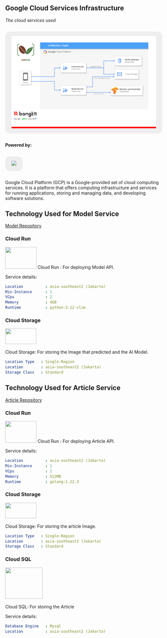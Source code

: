 ## Google Cloud Services Infrastructure

_The cloud services used_

<p style="text-align: center; background-color: #eee; display: inline-block; padding: 14px 20px; border-radius: 15px;">
<img src="https://github.com/C241-PS120/.github/blob/main/profile/image/cloud-infrastructure.png?raw=true" width="800"/>
</p>

**Powered by:**

<p style="text-align: center; background-color: #eee; display: inline-block; padding: 14px 20px; border-radius: 15px;">
<img src="https://upload.wikimedia.org/wikipedia/commons/5/51/Google_Cloud_logo.svg" width="250"/>
</p>

Google Cloud Platform (GCP) is a Google-provided set of cloud computing services. It is a platform that offers computing infrastructure and services for running applications, storing and managing data, and developing software solutions.


## Technology Used for Model Service

[Model Repository](https://github.com/C241-PS120/bangkit-cloud-computing/tree/model)

### Cloud Run

<img src="https://www.svgrepo.com/show/375383/cloud-run.svg" width="100" height="70"/>
Cloud Run : For deploying Model API.

Service details:

```YAML
Location          : asia-southeast2 (Jakarta)
Min-Instance      : 1
VCpu              : 2
Memory            : 4GB
Runtime           : python:3.12-slim
```

### Cloud Storage

<img src="https://symbols.getvecta.com/stencil_4/47_google-cloud-storage.fee263d33a.svg" width="100" height="50"/>

Cloud Storage: For storing the Image that predicted and the AI Model.

```YAML
Location Type   : Single-Region
Location        : asia-southeast2 (Jakarta)
Storage Class   : Standard
```

## Technology Used for Article Service

[Article Repository](https://github.com/C241-PS120/bangkit-cloud-computing/tree/article)

### Cloud Run

<img src="https://www.svgrepo.com/show/375383/cloud-run.svg" width="100" height="70"/>
Cloud Run : For deploying Article API.

Service details:

```YAML
Location          : asia-southeast2 (Jakarta)
Min-Instance      : 1
VCpu              : 1
Memory            : 512MB
Runtime           : golang:1.22.3
```

### Cloud Storage

<img src="https://symbols.getvecta.com/stencil_4/47_google-cloud-storage.fee263d33a.svg" width="100" height="50"/>

Cloud Storage: For storing the article Image.

```YAML
Location Type   : Single-Region
Location        : asia-southeast2 (Jakarta)
Storage Class   : Standard
```

### Cloud SQL

<img src="https://www.svgrepo.com/show/375389/cloud-sql.svg" width="120" height="100"/>

Cloud SQL: For storing the Article

Service details:

```YAML
Database Engine   : Mysql
Location          : asia-southeast2 (Jakarta)
```
